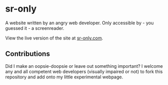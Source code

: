 # sr-only

A website written by an angry web developer. Only accessible by - you guessed it - a screenreader.

View the live version of the site at [sr-only.com](https://sr-only.com).

## Contributions

Did I make an oopsie-doopsie or leave out something important? I welcome any and all competent web developers (visually impaired or not) to fork this repository and add onto my little experimental webpage.
